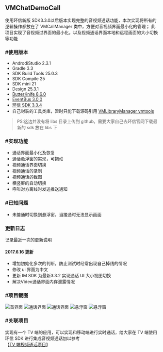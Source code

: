 VMChatDemoCall
--------------

使用环信新版 SDK3.3.0以后版本实现完整的音视频通话功能，本次实现将所有的逻辑操作都放在了 VMCallManager 类中，方便对音视频界面最小化的管理；
此项目实现了音视频过界面的最小化，以及视频通话界面本地和远程画面的大小切换等功能

### #使用版本
- AndrodiStudio 2.3.1
- Gradle 3.3
- SDK Build Tools 25.0.3
- SDK Compile 25
- SDK mini 21
- Design 25.3.1
- [ButterKnife 8.6.0](https://github.com/JakeWharton/butterknife)
- [EventBus 3.0.0](https://github.com/greenrobot/EventBus)
- [环信 SDK 3.3.4](http://www.easemob.com/download/im)
- 自己封装的工具类库，暂时只能下载源码引用 [VMLibraryManager vmtools](https://github.com/lzan13/VMLibraryManager)

>PS:这边并没有将 libs 目录上传到 github，需要大家自己去环信官网下载最新的 sdk 放在 libs 下


### #实现功能
- 通话界面最小化及恢复
- 通话悬浮窗的实现，可拖动
- 视频通话界面切换
- 视频通话的录制
- 视频通话的截图
- 横竖屏的自动切换
- 呼叫对方离线时发送推送通知

### #已知问题
- 未接通时切换到悬浮窗，当接通时无法显示画面


### 更新日志
记录最近一次的更新说明

#### 2017.6.16 更新
- 增加初始化多次的判断，防止测试时经常出现自己掉线的情况
- 修改 ui 界面为中文
- 更新 IM SDK 为最新3.3.2 实现通话 UI 大小视图切换
- 解决Video通话界面内存泄露情况


### #项目截图
![首界面](/screenshots/screenshot-main.png?raw=true "首界面")
![通话界面](/screenshots/screenshot-call.png?raw=true "通话界面")
![通话界面](/screenshots/screenshot-call-horizontal.png?raw=true "通话界面")
![悬浮窗](/screenshots/screenshot-call-float-window-1.png?raw=true "悬浮窗")
![悬浮窗](/screenshots/screenshot-call-float-window-2.png?raw=true "悬浮窗")

### #关联项目
实现有一个 TV 端的应用，可以实现和移动端进行实时通话，给大家在 TV 端使用环信 SDK 进行集成音视频通话加以参考  
【[TV 端视频通话项目](https://github.com/lzan13/VMTVCall)】